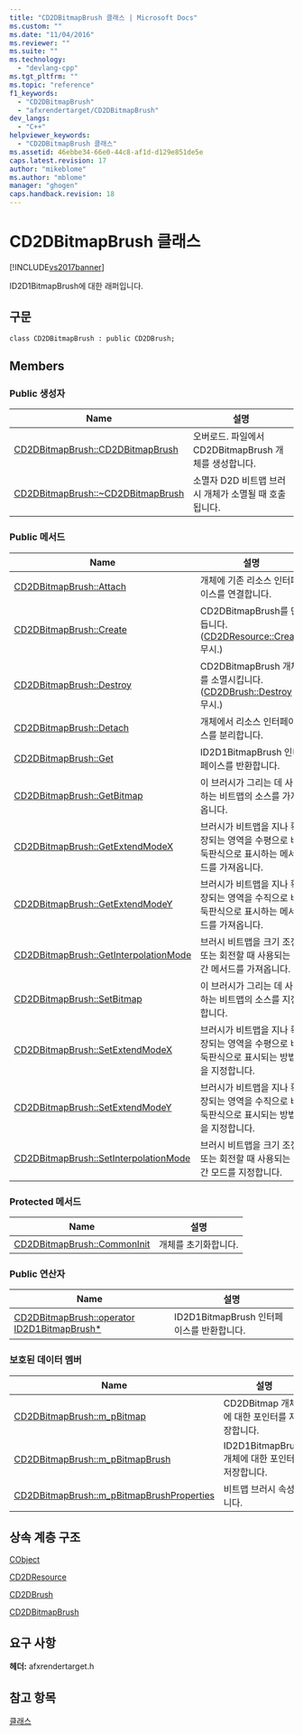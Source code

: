```yaml
---
title: "CD2DBitmapBrush 클래스 | Microsoft Docs"
ms.custom: ""
ms.date: "11/04/2016"
ms.reviewer: ""
ms.suite: ""
ms.technology: 
  - "devlang-cpp"
ms.tgt_pltfrm: ""
ms.topic: "reference"
f1_keywords: 
  - "CD2DBitmapBrush"
  - "afxrendertarget/CD2DBitmapBrush"
dev_langs: 
  - "C++"
helpviewer_keywords: 
  - "CD2DBitmapBrush 클래스"
ms.assetid: 46ebbe34-66e0-44c8-af1d-d129e851de5e
caps.latest.revision: 17
author: "mikeblome"
ms.author: "mblome"
manager: "ghogen"
caps.handback.revision: 18
---
```

# CD2DBitmapBrush 클래스
[!INCLUDE[vs2017banner](../../assembler/inline/includes/vs2017banner.md)]

ID2D1BitmapBrush에 대한 래퍼입니다.  
  
## 구문  
  
```  
class CD2DBitmapBrush : public CD2DBrush;  
```  
  
## Members  
  
### Public 생성자  
  
|Name|설명|  
|----------|--------|  
|[CD2DBitmapBrush::CD2DBitmapBrush](../Topic/CD2DBitmapBrush::CD2DBitmapBrush.md)|오버로드.  파일에서 CD2DBitmapBrush 개체를 생성합니다.|  
|[CD2DBitmapBrush::~CD2DBitmapBrush](../Topic/CD2DBitmapBrush::~CD2DBitmapBrush.md)|소멸자  D2D 비트맵 브러시 개체가 소멸될 때 호출됩니다.|  
  
### Public 메서드  
  
|Name|설명|  
|----------|--------|  
|[CD2DBitmapBrush::Attach](../Topic/CD2DBitmapBrush::Attach.md)|개체에 기존 리소스 인터페이스를 연결합니다.|  
|[CD2DBitmapBrush::Create](../Topic/CD2DBitmapBrush::Create.md)|CD2DBitmapBrush를 만듭니다.  \([CD2DResource::Create](../Topic/CD2DResource::Create.md) 무시.\)|  
|[CD2DBitmapBrush::Destroy](../Topic/CD2DBitmapBrush::Destroy.md)|CD2DBitmapBrush 개체를 소멸시킵니다.  \([CD2DBrush::Destroy](../Topic/CD2DBrush::Destroy.md) 무시.\)|  
|[CD2DBitmapBrush::Detach](../Topic/CD2DBitmapBrush::Detach.md)|개체에서 리소스 인터페이스를 분리합니다.|  
|[CD2DBitmapBrush::Get](../Topic/CD2DBitmapBrush::Get.md)|ID2D1BitmapBrush 인터페이스를 반환합니다.|  
|[CD2DBitmapBrush::GetBitmap](../Topic/CD2DBitmapBrush::GetBitmap.md)|이 브러시가 그리는 데 사용하는 비트맵의 소스를 가져옵니다.|  
|[CD2DBitmapBrush::GetExtendModeX](../Topic/CD2DBitmapBrush::GetExtendModeX.md)|브러시가 비트맵을 지나 확장되는 영역을 수평으로 바둑판식으로 표시하는 메서드를 가져옵니다.|  
|[CD2DBitmapBrush::GetExtendModeY](../Topic/CD2DBitmapBrush::GetExtendModeY.md)|브러시가 비트맵을 지나 확장되는 영역을 수직으로 바둑판식으로 표시하는 메서드를 가져옵니다.|  
|[CD2DBitmapBrush::GetInterpolationMode](../Topic/CD2DBitmapBrush::GetInterpolationMode.md)|브러시 비트맵을 크기 조정 또는 회전할 때 사용되는 보간 메서드를 가져옵니다.|  
|[CD2DBitmapBrush::SetBitmap](../Topic/CD2DBitmapBrush::SetBitmap.md)|이 브러시가 그리는 데 사용하는 비트맵의 소스를 지정합니다.|  
|[CD2DBitmapBrush::SetExtendModeX](../Topic/CD2DBitmapBrush::SetExtendModeX.md)|브러시가 비트맵을 지나 확장되는 영역을 수평으로 바둑판식으로 표시되는 방법을 지정합니다.|  
|[CD2DBitmapBrush::SetExtendModeY](../Topic/CD2DBitmapBrush::SetExtendModeY.md)|브러시가 비트맵을 지나 확장되는 영역을 수직으로 바둑판식으로 표시되는 방법을 지정합니다.|  
|[CD2DBitmapBrush::SetInterpolationMode](../Topic/CD2DBitmapBrush::SetInterpolationMode.md)|브러시 비트맵을 크기 조정 또는 회전할 때 사용되는 보간 모드를 지정합니다.|  
  
### Protected 메서드  
  
|Name|설명|  
|----------|--------|  
|[CD2DBitmapBrush::CommonInit](../Topic/CD2DBitmapBrush::CommonInit.md)|개체를 초기화합니다.|  
  
### Public 연산자  
  
|Name|설명|  
|----------|--------|  
|[CD2DBitmapBrush::operator ID2D1BitmapBrush\*](../Topic/CD2DBitmapBrush::operator%20ID2D1BitmapBrush*.md)|ID2D1BitmapBrush 인터페이스를 반환합니다.|  
  
### 보호된 데이터 멤버  
  
|Name|설명|  
|----------|--------|  
|[CD2DBitmapBrush::m\_pBitmap](../Topic/CD2DBitmapBrush::m_pBitmap.md)|CD2DBitmap 개체에 대한 포인터를 저장합니다.|  
|[CD2DBitmapBrush::m\_pBitmapBrush](../Topic/CD2DBitmapBrush::m_pBitmapBrush.md)|ID2D1BitmapBrush 개체에 대한 포인터를 저장합니다.|  
|[CD2DBitmapBrush::m\_pBitmapBrushProperties](../Topic/CD2DBitmapBrush::m_pBitmapBrushProperties.md)|비트맵 브러시 속성입니다.|  
  
## 상속 계층 구조  
 [CObject](../../mfc/reference/cobject-class.md)  
  
 [CD2DResource](../../mfc/reference/cd2dresource-class.md)  
  
 [CD2DBrush](../../mfc/reference/cd2dbrush-class.md)  
  
 [CD2DBitmapBrush](../../mfc/reference/cd2dbitmapbrush-class.md)  
  
## 요구 사항  
 **헤더:** afxrendertarget.h  
  
## 참고 항목  
 [클래스](../../mfc/reference/mfc-classes.md)